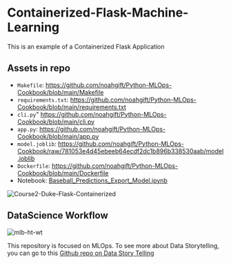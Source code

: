 # Containerized-Flask-Machine-Learning
This is an example of a Containerized Flask Application

## Assets in repo

* `Makefile`:  https://github.com/noahgift/Python-MLOps-Cookbook/blob/main/Makefile
* `requirements.txt`:  https://github.com/noahgift/Python-MLOps-Cookbook/blob/main/requirements.txt
* `cli.py`" https://github.com/noahgift/Python-MLOps-Cookbook/blob/main/cli.py
* `app.py`:  https://github.com/noahgift/Python-MLOps-Cookbook/blob/main/app.py
* `model.joblib`: https://github.com/noahgift/Python-MLOps-Cookbook/raw/781053e4d45ebeeb64ecdf2dc1b896b338530aab/model.joblib
* `Dockerfile`:  https://github.com/noahgift/Python-MLOps-Cookbook/blob/main/Dockerfile
*  Notebook:  [Baseball_Predictions_Export_Model.ipynb](https://github.com/noahgift/Python-MLOps-Cookbook/blob/main/Baseball_Predictions_Export_Model.ipynb)


![Course2-Duke-Flask-Containerized](https://user-images.githubusercontent.com/58792/110816231-289cd880-8259-11eb-8ab7-45c4ef5190ad.png)


## DataScience Workflow

![mlb-ht-wt](https://user-images.githubusercontent.com/58792/110829008-a7980e00-8265-11eb-883d-4a87fe6f0a84.png)

This repository is focused on MLOps.  To see more about Data Storytelling, you can go to this [Github repo on Data Story Telling](https://github.com/noahgift/data-story-telling)
